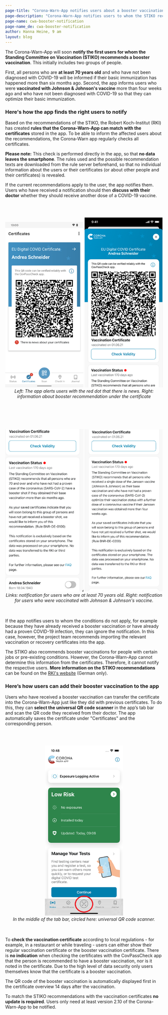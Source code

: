 ```yaml
---
page-title: "Corona-Warn-App notifies users about a booster vaccination"
page-description: "Corona-Warn-App notifies users to whom the STIKO recommends a booster vaccination"
page-name: cwa-booster-notification
page-name_de: cwa-booster-notification
author: Hanna Heine, 9 am
layout: blog
---
```



The Corona-Warn-App will soon **notify the first users for whom the Standing Committee on Vaccination (STIKO) recommends a booster vaccination**. This initially includes two groups of people. 

First, all persons who are **at least 70 years old** and who have not been diagnosed with COVID-19 will be informed if their basic immunization has happened more than six months ago. Second, the app informs users who were **vaccinated with Johnson & Johnson's vaccine** more than four weeks ago and who have not been diagnosed with COVID-19 so that they can optimize their basic immunization.


<!-- overview -->

### Here's how the app finds the right users to notify

Based on the recommendations of the STIKO, the Robert Koch-Institut (RKI) has created **rules that the Corona-Warn-App can match with the certificates** stored in the app. To be able to inform the affected users about the recommendations, the Corona-Warn app regularly checks all certificates.

**Please note:** This check is performed directly in the app, so that **no data leaves the smartphone**. The rules used and the possible recommendation texts are downloaded from the rule server beforehand, so that no individual information about the users or their certificates (or about other people and their certificates) is revealed. 

If the current recommendations apply to the user, the app notifies them. Users who have received a notification should then **discuss with their doctor** whether they should receive another dose of a COVID-19 vaccine.


<br></br>
<center> 
<img src="./news-about-certificates.png" title="News in the certificates section" style="align: center" width=250>
<img src="./vaccination-status-notification.png" title="Notification in the certificate" style="align: center" width=250> 
<figcaption aria-hidden="true"><em>Left: The app alerts users with the red dot that there is news. Right: information about booster recommendation under the certificate </em></figcaption>
</center>
<br></br>

<br></br>
<center> 
<img src="./notification-70.png" title="Notification for users who are at least 70 years old" style="align: center" width=250> 
<img src="./notification-johnson.png" title="Notification for users vaccinated with the vaccine from Jonson&Johnson" style="align: center" width=250>
<figcaption aria-hidden="true"><em>Links: notification for users who are at least 70 years old. Right: notification for users who were vaccinated with Johnson & Johnson's vaccine. </em></figcaption>
</center>
<br></br>

If the app notifies users to whom the conditions do not apply, for example because they have already received a booster vaccination or have already had a proven COVID-19 infection, they can ignore the notification. In this case, however, the project team recommends importing the relevant vaccination or recovery certificates into the app.

The STIKO also recommends booster vaccinations for people with certain jobs or pre-existing conditions. However, the Corona-Warn-App cannot determine this information from the certificates. Therefore, it cannot notify the respective users. **More information on the STIKO recommendations** can be found on the [RKI's website](https://www.rki.de/DE/Content/Infekt/Impfen/ImpfungenAZ/COVID-19/Impfempfehlung-Zusfassung.html) (German only). 


### Here’s how users can add their booster vaccination to the app

Users who have received a booster vaccination can transfer the certificate into the Corona-Warn-App just like they did with previous certificates. To do this, they can **select the universal QR code scanner** in the app’s tab bar and scan the QR code they received from their doctor. The app automatically saves the certificate under "Certificates" and the corresponding person.  

<br></br>
<center> 
<img src="./qr-code-scanner-en.png" title="Pushnachricht der Corona-Warn-App" style="align: center" width=250> 
<figcaption aria-hidden="true"><em>In the middle of the tab bar, circled here: universal QR code scanner.</em></figcaption>
</center>
<br></br>

To **check the vaccination certificate** according to local regulations - for example, in a restaurant or while traveling - users can either show their regular vaccination certificate or the booster vaccination certificate. There is **no indication** when checking the certificates with the CovPassCheck app that the person is recommended to have a booster vaccination, nor is it noted in the certificate. Due to the high level of data security only users themselves know that the certificate is a booster vaccination. 

The QR code of the booster vaccination is automatically displayed first in the certificate overview 14 days after the vaccination.

To match the STIKO recommendations with the vaccination certificates **no update is required**. Users only need at least version 2.10 of the Corona-Warn-App to be notified. 
